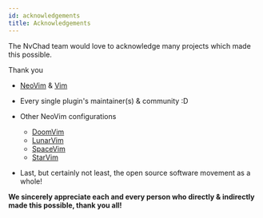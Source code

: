```yaml
---
id: acknowledgements
title: Acknowledgements
---
```


The NvChad team would love to acknowledge many projects which made this possible.

Thank you
- [NeoVim](https://github.com/neovim/neovim) & [Vim](https://github.com/vim/vim)
- Every single plugin's maintainer(s) & community :D

- Other NeoVim configurations
  - [DoomVim](https://github.com/NTBBloodbath/doom-nvim)
  - [LunarVim](https://github.com/LunarVim/LunarVim)
  - [SpaceVim](https://github.com/SpaceVim/SpaceVim)
  - [StarVim](https://github.com/ashincoder/StarVim)

- Last, but certainly not least, the open source software movement as a whole!

**We sincerely appreciate each and every person who directly & indirectly made this possible, thank you all!**
